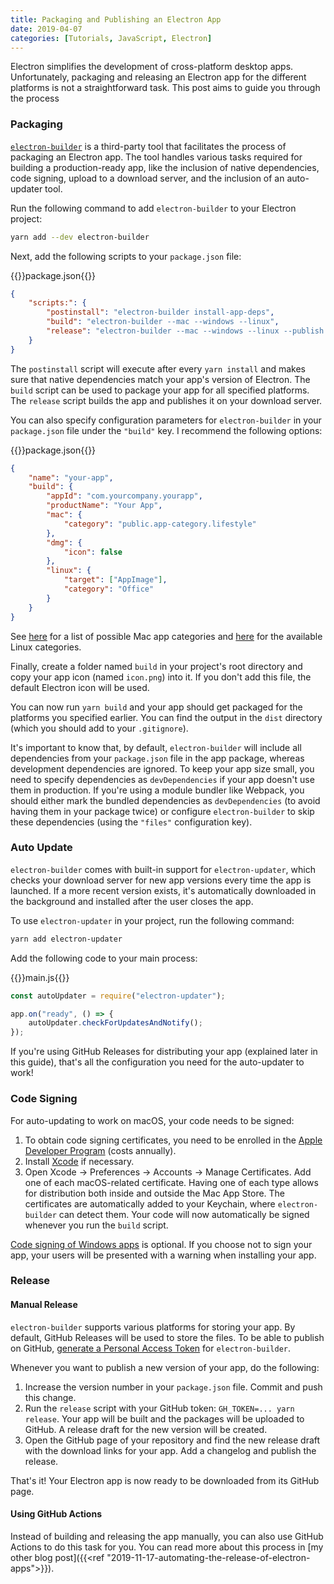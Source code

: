 ```yaml
---
title: Packaging and Publishing an Electron App
date: 2019-04-07
categories: [Tutorials, JavaScript, Electron]
---
```


Electron simplifies the development of cross-platform desktop apps. Unfortunately, packaging and releasing an Electron app for the different platforms is not a straightforward task. This post aims to guide you through the process

<!--more-->

### Packaging

[`electron-builder`](https://github.com/electron-userland/electron-builder) is a third-party tool that facilitates the process of packaging an Electron app. The tool handles various tasks required for building a production-ready app, like the inclusion of native dependencies, code signing, upload to a download server, and the inclusion of an auto-updater tool.

Run the following command to add `electron-builder` to your Electron project:

```sh
yarn add --dev electron-builder
```

Next, add the following scripts to your `package.json` file:

{{<file-name>}}package.json{{</file-name>}}

```json
{
	"scripts:": {
		"postinstall": "electron-builder install-app-deps",
		"build": "electron-builder --mac --windows --linux",
		"release": "electron-builder --mac --windows --linux --publish always"
	}
}
```

The `postinstall` script will execute after every `yarn install` and makes sure that native dependencies match your app's version of Electron. The `build` script can be used to package your app for all specified platforms. The `release` script builds the app and publishes it on your download server.

You can also specify configuration parameters for `electron-builder` in your `package.json` file under the `"build"` key. I recommend the following options:

{{<file-name>}}package.json{{</file-name>}}

```json
{
	"name": "your-app",
	"build": {
		"appId": "com.yourcompany.yourapp",
		"productName": "Your App",
		"mac": {
			"category": "public.app-category.lifestyle"
		},
		"dmg": {
			"icon": false
		},
		"linux": {
			"target": ["AppImage"],
			"category": "Office"
		}
	}
}
```

See [here](https://developer.apple.com/library/archive/documentation/General/Reference/InfoPlistKeyReference/Articles/LaunchServicesKeys.html#//apple_ref/doc/uid/TP40009250-SW8) for a list of possible Mac app categories and [here](https://specifications.freedesktop.org/menu-spec/latest/apa.html#main-category-registry) for the available Linux categories.

Finally, create a folder named `build` in your project's root directory and copy your app icon (named `icon.png`) into it. If you don't add this file, the default Electron icon will be used.

You can now run `yarn build` and your app should get packaged for the platforms you specified earlier. You can find the output in the `dist` directory (which you should add to your `.gitignore`).

It's important to know that, by default, `electron-builder` will include all dependencies from your `package.json` file in the app package, whereas development dependencies are ignored. To keep your app size small, you need to specify dependencies as `devDependencies` if your app doesn't use them in production. If you're using a module bundler like Webpack, you should either mark the bundled dependencies as `devDependencies` (to avoid having them in your package twice) or configure `electron-builder` to skip these dependencies (using the `"files"` configuration key).

### Auto Update

`electron-builder` comes with built-in support for `electron-updater`, which checks your download server for new app versions every time the app is launched. If a more recent version exists, it's automatically downloaded in the background and installed after the user closes the app.

To use `electron-updater` in your project, run the following command:

```sh
yarn add electron-updater
```

Add the following code to your main process:

{{<file-name>}}main.js{{</file-name>}}

```js
const autoUpdater = require("electron-updater");

app.on("ready", () => {
	autoUpdater.checkForUpdatesAndNotify();
});
```

If you're using GitHub Releases for distributing your app (explained later in this guide), that's all the configuration you need for the auto-updater to work!

### Code Signing

For auto-updating to work on macOS, your code needs to be signed:

1. To obtain code signing certificates, you need to be enrolled in the [Apple Developer Program](https://developer.apple.com/programs) (costs annually).
2. Install [Xcode](https://developer.apple.com/xcode) if necessary.
3. Open Xcode → Preferences → Accounts → Manage Certificates. Add one of each macOS-related certificate. Having one of each type allows for distribution both inside and outside the Mac App Store. The certificates are automatically added to your Keychain, where `electron-builder` can detect them. Your code will now automatically be signed whenever you run the `build` script.

[Code signing of Windows apps](https://www.electron.build/code-signing#windows) is optional. If you choose not to sign your app, your users will be presented with a warning when installing your app.

### Release

#### Manual Release

`electron-builder` supports various platforms for storing your app. By default, GitHub Releases will be used to store the files. To be able to publish on GitHub, [generate a Personal Access Token](https://github.com/settings/tokens) for `electron-builder`.

Whenever you want to publish a new version of your app, do the following:

1. Increase the version number in your `package.json` file. Commit and push this change.
2. Run the `release` script with your GitHub token: `GH_TOKEN=... yarn release`. Your app will be built and the packages will be uploaded to GitHub. A release draft for the new version will be created.
3. Open the GitHub page of your repository and find the new release draft with the download links for your app. Add a changelog and publish the release.

That's it! Your Electron app is now ready to be downloaded from its GitHub page.

#### Using GitHub Actions

Instead of building and releasing the app manually, you can also use GitHub Actions to do this task for you. You can read more about this process in [my other blog post]({{<ref "2019-11-17-automating-the-release-of-electron-apps">}}).
